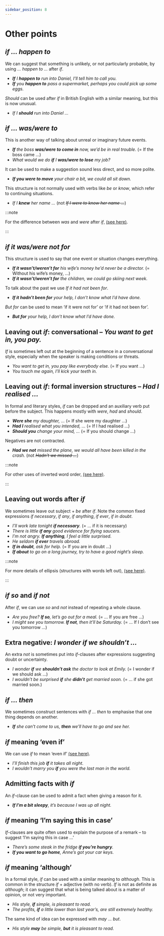```yaml
---
sidebar_position: 8
---
```


# Other points

## *if … happen to*

We can suggest that something is unlikely, or not particularly probable, by using *… happen to …* after *if*.

- ***If** I **happen to** run into Daniel, I’ll tell him to call you.*
- ***If** you **happen to** pass a supermarket, perhaps you could pick up some eggs.*

*Should* can be used after *if* in British English with a similar meaning, but this is now unusual.

- *If I **should** run into Daniel …*

## *if … was/were to*

This is another way of talking about unreal or imaginary future events.

- ***If** the boss **was/were to come in** now, we’d be in real trouble.* (= If the boss came …)
- *What would we do **if** I **was/were to lose** my job?*

It can be used to make a suggestion sound less direct, and so more polite.

- ***If you were to move** your chair a bit, we could all sit down.*

This structure is not normally used with verbs like *be* or *know*, which refer to continuing situations.

- *If I **knew** her name …* (not *~~If I were to know her name …~~*)

:::note

For the difference between *was* and *were* after *if*, [(see here)](./special-structures-with-past-tenses-and-would#if-i-were-etc).

:::

## *if it was/were not for*

This structure is used to say that one event or situation changes everything.

- ***If it wasn’t/weren’t for** his wife’s money he’d never be a director.* (= Without his wife’s money, …)
- ***If it wasn’t/weren’t for** the children, we could go skiing next week.*

To talk about the past we use *If it had not been for*.

- ***If it hadn’t been for** your help, I don’t know what I’d have done.*

*But for* can be used to mean ‘if it were not for’ or ‘if it had not been for’.

- ***But for** your help, I don’t know what I’d have done.*

## Leaving out *if*: conversational – *You want to get in, you pay.*

*If* is sometimes left out at the beginning of a sentence in a conversational style, especially when the speaker is making conditions or threats.

- *You want to get in, you pay like everybody else.* (= If you want …)
- *You touch me again, I’ll kick your teeth in.*

## Leaving out *if*: formal inversion structures – *Had I realised …*

In formal and literary styles, *if* can be dropped and an auxiliary verb put before the subject. This happens mostly with *were*, *had* and *should*.

- ***Were she** my daughter, …* (= If she were my daughter …)
- ***Had I** realised what you intended, …* (= If I had realised …)
- ***Should you** change your mind, …* (= If you should change …)

Negatives are not contracted.

- ***Had we not** missed the plane, we would all have been killed in the crash.* (not *~~Hadn’t we missed …~~*)

:::note

For other uses of inverted word order, [(see here)](./../information-structure/inversion-auxiliary-verb-before-subject).

:::

## Leaving out words after *if*

We sometimes leave out subject + *be* after *if*. Note the common fixed expressions *if necessary*, *if any*, *if anything*, *if ever*, *if in doubt*.

- *I’ll work late tonight **if necessary**.* (= … if it is necessary)
- *There is little **if any** good evidence for flying saucers.*
- *I’m not angry. **If anything**, I feel a little surprised.*
- *He seldom **if ever** travels abroad.*
- ***If in doubt**, ask for help.* (= If you are in doubt …)
- ***If about** to go on a long journey, try to have a good night’s sleep.*

:::note

For more details of ellipsis (structures with words left out), [(see here)](../information-structure/ellipsis-leaving-words-out-introduction).

:::

## *if so* and *if not*

After *if*, we can use *so* and *not* instead of repeating a whole clause.

- *Are you free? **If so**, let’s go out for a meal.* (= … If you are free …)
- *I might see you tomorrow. **If not**, then it’ll be Saturday.* (= … If I don’t see you tomorrow …)

## Extra negative: *I wonder if we shouldn’t …*

An extra *not* is sometimes put into *if*\-clauses after expressions suggesting doubt or uncertainty.

- *I wonder **if** we **shouldn’t ask** the doctor to look at Emily.* (= I wonder if we should ask …)
- *I wouldn’t be surprised **if** she **didn’t** get married soon.* (= … if she got married soon.)

## *if … then*

We sometimes construct sentences with *if …* *then* to emphasise that one thing depends on another.

- ***If** she can’t come to us, **then** we’ll have to go and see her.*

## *if* meaning ‘even if’

We can use *if* to mean ‘even if’ [(see here)](./../../vocabulary/word-problems-from-a-to-z/even#even-if-and-even-though).

- *I’ll finish this job **if** it takes all night.*
- *I wouldn’t marry you **if** you were the last man in the world.*

## Admitting facts with *if*

An *if*\-clause can be used to admit a fact when giving a reason for it.

- ***If I’m a bit sleepy**, it’s because I was up all night.*

## *if* meaning ‘I’m saying this in case’

*If*\-clauses are quite often used to explain the purpose of a remark – to suggest ‘I’m saying this in case …’

- *There’s some steak in the fridge **if you’re hungry**.*
- ***If you want to go home**, Anne’s got your car keys.*

## *if* meaning ‘although’

In a formal style, *if* can be used with a similar meaning to *although*. This is common in the structure *if* + adjective (with no verb). *If* is not as definite as *although*; it can suggest that what is being talked about is a matter of opinion, or not very important.

- *His style, **if** simple, is pleasant to read.*
- *The profits, **if** a little lower than last year’s, are still extremely healthy.*

The same kind of idea can be expressed with *may … but*.

- *His style **may** be simple, **but** it is pleasant to read.*

